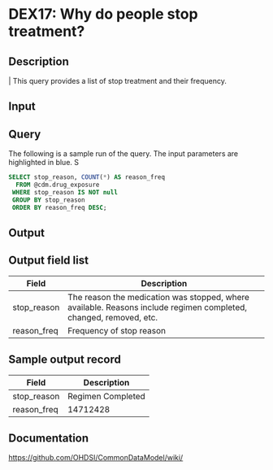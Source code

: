 <!---
Group:drug exposure
Name:DEX17 Why do people stop treatment?
Author:Patrick Ryan
CDM Version: 5.3
-->

# DEX17: Why do people stop treatment?

## Description
| This query provides a list of stop treatment and their frequency.

## Input <None>
## Query

The following is a sample run of the query. The input parameters are highlighted in  blue. S

```sql
SELECT stop_reason, COUNT(*) AS reason_freq
  FROM @cdm.drug_exposure 
 WHERE stop_reason IS NOT null 
 GROUP BY stop_reason 
 ORDER BY reason_freq DESC;
```

## Output

## Output field list

|  Field |  Description |
| --- | --- |
| stop_reason | The reason the medication was stopped, where available. Reasons include regimen completed, changed, removed, etc. |
| reason_freq |  Frequency of stop reason |


## Sample output record

|  Field |  Description |
| --- | --- |
| stop_reason |  Regimen Completed |
| reason_freq |  14712428 |

## Documentation
https://github.com/OHDSI/CommonDataModel/wiki/
